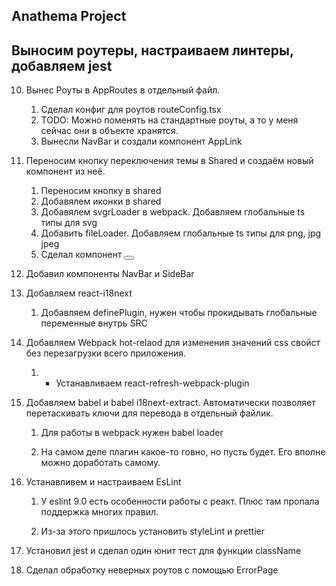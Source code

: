 ## Anathema Project

## Выносим роутеры, настраиваем линтеры, добавляем jest

10. Вынес Роуты в AppRoutes в отдельный файл.

    1. Сделал конфиг для роутов routeConfig.tsx
    2. TODO: Можно поменять на стандартные роуты, а то у меня сейчас они в
       объекте хранятся.
    3. Вынесли NavBar и создали компонент AppLink

11. Переносим кнопку переключения темы в Shared и создаём новый компонент из
    неё.

    1. Переносим кнопку в shared
    2. Добавялем иконки в shared
    3. Добавялем svgrLoader в webpack. Добавляем глобальные ts типы для svg
    4. Добавить fileLoader. Добавляем глобальные ts типы для png, jpg jpeg
    5. Сделал компонент <Button />

12. Добавил компоненты NavBar и SideBar

13. Добавляем react-i18next

    1. Добавляем definePlugin, нужен чтобы прокидывать глобальные переменные
       внутрь SRC

14. Добавляем Webpack hot-relaod для изменения значений css свойст без
    перезагрузки всего приложения.

    1. - Устанавливаем react-refresh-webpack-plugin

15. Добавляем babel и babel i18next-extract. Автоматически позволяет
    перетаскивать ключи для перевода в отдельный файлик.

    1. Для работы в webpack нужен babel loader

    2. На самом деле плагин какое-то говно, но пусть будет. Его вполне можно
       доработать самому.

16. Устанавливем и настраиваем EsLint

    1. У eslint 9.0 есть особенности работы с реакт. Плюс там пропала поддержка многих правил.
    
    2. Из-за этого пришлось установить styleLint и prettier

17. Установил jest и сделал один юнит тест для функции className

18. Сделал обработку неверных роутов с помощью ErrorPage
